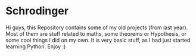 # Schrodinger
Hi guys, this Repository contains some of my old projects (from last year).
Most of them are stuff related to maths, some theorems or Hypothesis, or some cool things I did on my own.
It is very basic stuff, as I had just started learning Python.
Enjoy :)
